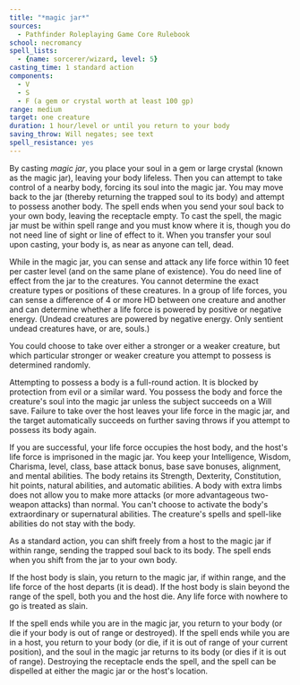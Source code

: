 ```yaml
---
title: "*magic jar*"
sources:
  - Pathfinder Roleplaying Game Core Rulebook
school: necromancy
spell_lists:
  - {name: sorcerer/wizard, level: 5}
casting_time: 1 standard action
components:
  - V
  - S
  - F (a gem or crystal worth at least 100 gp)
range: medium
target: one creature
duration: 1 hour/level or until you return to your body
saving_throw: Will negates; see text
spell_resistance: yes
---
```


By casting *magic jar*, you place your soul in a gem or large crystal (known as the magic jar), leaving your body lifeless. Then you can attempt to take control of a nearby body, forcing its soul into the magic jar. You may move back to the jar (thereby returning the trapped soul to its body) and attempt to possess another body. The spell ends when you send your soul back to your own body, leaving the receptacle empty. To cast the spell, the magic jar must be within spell range and you must know where it is, though you do not need line of sight or line of effect to it. When you transfer your soul upon casting, your body is, as near as anyone can tell, dead.

While in the magic jar, you can sense and attack any life force within 10 feet per caster level (and on the same plane of existence). You do need line of effect from the jar to the creatures. You cannot determine the exact creature types or positions of these creatures. In a group of life forces, you can sense a difference of 4 or more HD between one creature and another and can determine whether a life force is powered by positive or negative energy. (Undead creatures are powered by negative energy. Only sentient undead creatures have, or are, souls.)

You could choose to take over either a stronger or a weaker creature, but which particular stronger or weaker creature you attempt to possess is determined randomly.

Attempting to possess a body is a full-round action. It is blocked by protection from evil or a similar ward. You possess the body and force the creature's soul into the magic jar unless the subject succeeds on a Will save. Failure to take over the host leaves your life force in the magic jar, and the target automatically succeeds on further saving throws if you attempt to possess its body again.

If you are successful, your life force occupies the host body, and the host's life force is imprisoned in the magic jar. You keep your Intelligence, Wisdom, Charisma, level, class, base attack bonus, base save bonuses, alignment, and mental abilities. The body retains its Strength, Dexterity, Constitution, hit points, natural abilities, and automatic abilities. A body with extra limbs does not allow you to make more attacks (or more advantageous two-weapon attacks) than normal. You can't choose to activate the body's extraordinary or supernatural abilities. The creature's spells and spell-like abilities do not stay with the body.

As a standard action, you can shift freely from a host to the magic jar if within range, sending the trapped soul back to its body. The spell ends when you shift from the jar to your own body.

If the host body is slain, you return to the magic jar, if within range, and the life force of the host departs (it is dead). If the host body is slain beyond the range of the spell, both you and the host die. Any life force with nowhere to go is treated as slain.

If the spell ends while you are in the magic jar, you return to your body (or die if your body is out of range or destroyed). If the spell ends while you are in a host, you return to your body (or die, if it is out of range of your current position), and the soul in the magic jar returns to its body (or dies if it is out of range). Destroying the receptacle ends the spell, and the spell can be dispelled at either the magic jar or the host's location.

